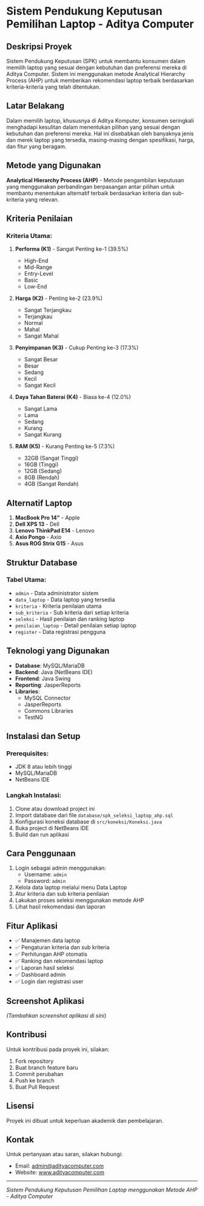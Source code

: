 # Sistem Pendukung Keputusan Pemilihan Laptop - Aditya Computer

## Deskripsi Proyek
Sistem Pendukung Keputusan (SPK) untuk membantu konsumen dalam memilih laptop yang sesuai dengan kebutuhan dan preferensi mereka di Aditya Computer. Sistem ini menggunakan metode Analytical Hierarchy Process (AHP) untuk memberikan rekomendasi laptop terbaik berdasarkan kriteria-kriteria yang telah ditentukan.

## Latar Belakang
Dalam memilih laptop, khususnya di Aditya Komputer, konsumen seringkali menghadapi kesulitan dalam menentukan pilihan yang sesuai dengan kebutuhan dan preferensi mereka. Hal ini disebabkan oleh banyaknya jenis dan merek laptop yang tersedia, masing-masing dengan spesifikasi, harga, dan fitur yang beragam.

## Metode yang Digunakan
**Analytical Hierarchy Process (AHP)** - Metode pengambilan keputusan yang menggunakan perbandingan berpasangan antar pilihan untuk membantu menentukan alternatif terbaik berdasarkan kriteria dan sub-kriteria yang relevan.

## Kriteria Penilaian

### Kriteria Utama:
1. **Performa (K1)** - Sangat Penting ke-1 (39.5%)
   - High-End
   - Mid-Range  
   - Entry-Level
   - Basic
   - Low-End

2. **Harga (K2)** - Penting ke-2 (23.9%)
   - Sangat Terjangkau
   - Terjangkau
   - Normal
   - Mahal
   - Sangat Mahal

3. **Penyimpanan (K3)** - Cukup Penting ke-3 (17.3%)
   - Sangat Besar
   - Besar
   - Sedang
   - Kecil
   - Sangat Kecil

4. **Daya Tahan Baterai (K4)** - Biasa ke-4 (12.0%)
   - Sangat Lama
   - Lama
   - Sedang
   - Kurang
   - Sangat Kurang

5. **RAM (K5)** - Kurang Penting ke-5 (7.3%)
   - 32GB (Sangat Tinggi)
   - 16GB (Tinggi)
   - 12GB (Sedang)
   - 8GB (Rendah)
   - 4GB (Sangat Rendah)

## Alternatif Laptop
1. **MacBook Pro 14"** - Apple
2. **Dell XPS 13** - Dell
3. **Lenovo ThinkPad E14** - Lenovo
4. **Axio Pongo** - Axio
5. **Asus ROG Strix G15** - Asus

## Struktur Database

### Tabel Utama:
- `admin` - Data administrator sistem
- `data_laptop` - Data laptop yang tersedia
- `kriteria` - Kriteria penilaian utama
- `sub_kriteria` - Sub kriteria dari setiap kriteria
- `seleksi` - Hasil penilaian dan ranking laptop
- `penilaian_laptop` - Detail penilaian setiap laptop
- `register` - Data registrasi pengguna

## Teknologi yang Digunakan
- **Database**: MySQL/MariaDB
- **Backend**: Java (NetBeans IDE)
- **Frontend**: Java Swing
- **Reporting**: JasperReports
- **Libraries**:
  - MySQL Connector
  - JasperReports
  - Commons Libraries
  - TestNG

## Instalasi dan Setup

### Prerequisites:
- JDK 8 atau lebih tinggi
- MySQL/MariaDB
- NetBeans IDE

### Langkah Instalasi:
1. Clone atau download project ini
2. Import database dari file `database/spk_seleksi_laptop_ahp.sql`
3. Konfigurasi koneksi database di `src/koneksi/Koneksi.java`
4. Buka project di NetBeans IDE
5. Build dan run aplikasi

## Cara Penggunaan
1. Login sebagai admin menggunakan:
   - Username: `admin`
   - Password: `admin`
2. Kelola data laptop melalui menu Data Laptop
3. Atur kriteria dan sub kriteria penilaian
4. Lakukan proses seleksi menggunakan metode AHP
5. Lihat hasil rekomendasi dan laporan

## Fitur Aplikasi
- ✅ Manajemen data laptop
- ✅ Pengaturan kriteria dan sub kriteria
- ✅ Perhitungan AHP otomatis
- ✅ Ranking dan rekomendasi laptop
- ✅ Laporan hasil seleksi
- ✅ Dashboard admin
- ✅ Login dan registrasi user

## Screenshot Aplikasi
*(Tambahkan screenshot aplikasi di sini)*

## Kontribusi
Untuk kontribusi pada proyek ini, silakan:
1. Fork repository
2. Buat branch feature baru
3. Commit perubahan
4. Push ke branch
5. Buat Pull Request

## Lisensi
Proyek ini dibuat untuk keperluan akademik dan pembelajaran.

## Kontak
Untuk pertanyaan atau saran, silakan hubungi:
- Email: admin@adityacomputer.com
- Website: www.adityacomputer.com

---
*Sistem Pendukung Keputusan Pemilihan Laptop menggunakan Metode AHP - Aditya Computer*
